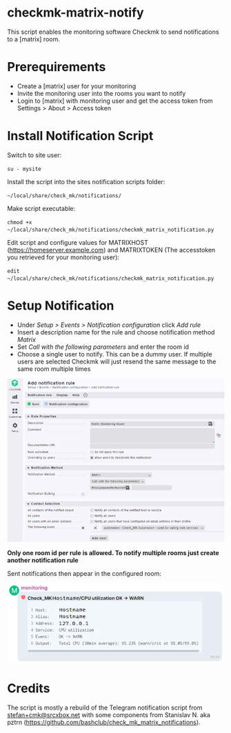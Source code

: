 # checkmk-matrix-notify
This script enables the monitoring software Checkmk to send notifications to a [matrix] room.

# Prerequirements
- Create a [matrix] user for your monitoring
- Invite the monitoring user into the rooms you want to notify
- Login to [matrix] with monitoring user and get the access token from Settings > About > Access token

# Install Notification Script
Switch to site user:

``su - mysite``

Install the script into the sites notification scripts folder:

``~/local/share/check_mk/notifications/``

Make script executable:

``chmod +x ~/local/share/check_mk/notifications/checkmk_matrix_notification.py``

Edit script and configure values for MATRIXHOST (https://homeserver.example.com) and MATRIXTOKEN (The accesstoken you retrieved for your monitoring user):

``edit ~/local/share/check_mk/notifications/checkmk_matrix_notification.py``

# Setup Notification
- Under *Setup > Events > Notification configuration* click *Add rule*
- Insert a description name for the rule and choose notification method *Matrix*
- Set *Call with the following parameters* and enter the room id
- Choose a single user to notify. This can be a dummy user. If multiple users are selected Checkmk will just resend the same message to the same room multiple times

![](assets/images/notification_rule.png)

**Only one room id per rule is allowed. To notify multiple rooms just create another notification rule**

Sent notifications then appear in the configured room:

![](assets/images/notification_example.png)

# Credits
The script is mostly a rebuild of the Telegram notification script from stefan+cmk@srcxbox.net with some components from Stanislav N. aka pztrn (https://github.com/bashclub/check_mk_matrix_notifications).